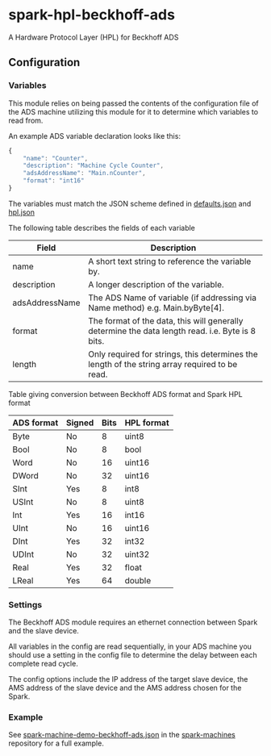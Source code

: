 # spark-hpl-beckhoff-ads
A Hardware Protocol Layer (HPL) for Beckhoff ADS

## Configuration
### Variables
This module relies on being passed the contents of the configuration file of the ADS machine utilizing this module for it to determine which variables to read from.

An example ADS variable declaration looks like this:

```javascript
{
    "name": "Counter",
    "description": "Machine Cycle Counter",
    "adsAddressName": "Main.nCounter",
    "format": "int16"
}
```

The variables must match the JSON scheme defined in [defaults.json](./defaults.json) and [hpl.json](https://makemake.tycoelectronics.com/stash/projects/IOTLABS/repos/spark-machine-hpl/browse/schemas/hpl.json)

The following table describes the fields of each variable

Field       | Description
----------- | ------------------------------------------------------------------------------------------------
name        | A short text string to reference the variable by.
description | A longer description of the variable.
adsAddressName  | The ADS Name of variable (if addressing via Name method) e.g. Main.byByte[4].
format      | The format of the data, this will generally determine the data length read. i.e. Byte is 8 bits.
length      | Only required for strings, this determines the length of the string array required to be read.

Table giving conversion between Beckhoff ADS format and Spark HPL format

ADS format | Signed | Bits | HPL format
---------- | ------ | ---- | ----------
Byte       | No     | 8    | uint8
Bool       | No     | 8    | bool
Word       | No     | 16   | uint16
DWord      | No     | 32   | uint16
SInt       | Yes    | 8    | int8
USInt      | No     | 8    | uint8
Int        | Yes    | 16   | int16
UInt       | No     | 16   | uint16
DInt       | Yes    | 32   | int32
UDInt      | No     | 32   | uint32
Real       | Yes    | 32   | float
LReal      | Yes    | 64   | double

### Settings
The Beckhoff ADS module requires an ethernet connection between Spark and the slave device.

All variables in the config are read sequentially, in your ADS machine you should use a setting in the config file to determine the delay between each complete read cycle.

The config options include the IP address of the target slave device, the AMS address of the slave device and the AMS address chosen for the Spark.

### Example
See [spark-machine-demo-beckhoff-ads.json](https://makemake.tycoelectronics.com/stash/projects/IOTLABS/repos/spark-machines/browse/beckhoff-ads/demo-beckhoff-ads-byname.json) in the [spark-machines](https://makemake.tycoelectronics.com/stash/projects/IOTLABS/repos/spark-machines) repository for a full example.

